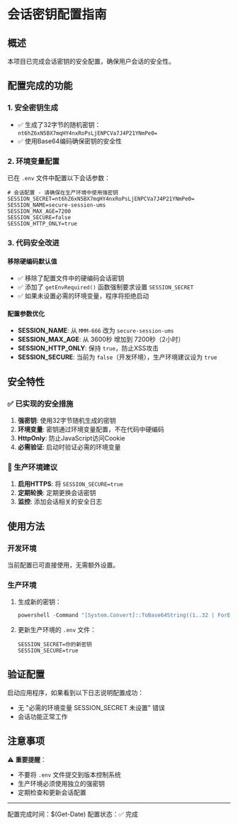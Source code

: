 # 会话密钥配置指南

## 概述

本项目已完成会话密钥的安全配置，确保用户会话的安全性。

## 配置完成的功能

### 1. 安全密钥生成
- ✅ 生成了32字节的随机密钥：`nt6hZ6xN5BX7mqHY4nxRoPsLjENPCVa7J4P21YNmPe0=`
- ✅ 使用Base64编码确保密钥的安全性

### 2. 环境变量配置
已在 `.env` 文件中配置以下会话参数：

```env
# 会话配置 - 请确保在生产环境中使用强密钥
SESSION_SECRET=nt6hZ6xN5BX7mqHY4nxRoPsLjENPCVa7J4P21YNmPe0=
SESSION_NAME=secure-session-ums
SESSION_MAX_AGE=7200
SESSION_SECURE=false
SESSION_HTTP_ONLY=true
```

### 3. 代码安全改进

#### 移除硬编码默认值
- ✅ 移除了配置文件中的硬编码会话密钥
- ✅ 添加了 `getEnvRequired()` 函数强制要求设置 `SESSION_SECRET`
- ✅ 如果未设置必需的环境变量，程序将拒绝启动

#### 配置参数优化
- **SESSION_NAME**: 从 `MMM-666` 改为 `secure-session-ums`
- **SESSION_MAX_AGE**: 从 3600秒 增加到 7200秒（2小时）
- **SESSION_HTTP_ONLY**: 保持 `true`，防止XSS攻击
- **SESSION_SECURE**: 当前为 `false`（开发环境），生产环境建议设为 `true`

## 安全特性

### ✅ 已实现的安全措施
1. **强密钥**: 使用32字节随机生成的密钥
2. **环境变量**: 密钥通过环境变量配置，不在代码中硬编码
3. **HttpOnly**: 防止JavaScript访问Cookie
4. **必需验证**: 启动时验证必需的环境变量

### 🔧 生产环境建议
1. **启用HTTPS**: 将 `SESSION_SECURE=true`
2. **定期轮换**: 定期更换会话密钥
3. **监控**: 添加会话相关的安全日志

## 使用方法

### 开发环境
当前配置已可直接使用，无需额外设置。

### 生产环境
1. 生成新的密钥：
   ```powershell
   powershell -Command "[System.Convert]::ToBase64String((1..32 | ForEach-Object { Get-Random -Maximum 256 }))"
   ```

2. 更新生产环境的 `.env` 文件：
   ```env
   SESSION_SECRET=你的新密钥
   SESSION_SECURE=true
   ```

## 验证配置

启动应用程序，如果看到以下日志说明配置成功：
- 无 "必需的环境变量 SESSION_SECRET 未设置" 错误
- 会话功能正常工作

## 注意事项

⚠️ **重要提醒**：
- 不要将 `.env` 文件提交到版本控制系统
- 生产环境必须使用独立的强密钥
- 定期检查和更新会话配置

---

配置完成时间：$(Get-Date)
配置状态：✅ 完成